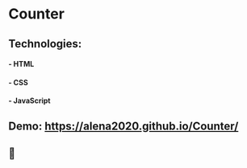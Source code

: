 # Counter

## Technologies:

#### - HTML

#### - CSS

#### - JavaScript

## Demo: https://alena2020.github.io/Counter/

## 🧮
